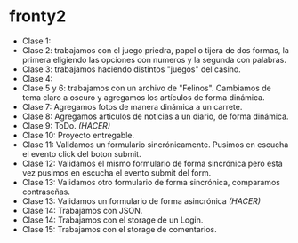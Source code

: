 # fronty2
- Clase 1:
- Clase 2: trabajamos con el juego priedra, papel o tijera de dos formas, la primera eligiendo las opciones con numeros y la segunda con palabras.
- Clase 3: trabajamos haciendo distintos "juegos" del casino.
- Clase 4:
- Clase 5 y 6: trabajamos con un archivo de "Felinos". Cambiamos de tema claro a oscuro y agregamos los artículos de forma dinámica. 
- Clase 7: Agregamos fotos de manera dinámica a un carrete.
- Clase 8: Agregamos articulos de noticias a un diario, de forma dinámica.
- Clase 9: ToDo. *(HACER)*
- Clase 10: Proyecto entregable.
- Clase 11: Validamos un formulario sincrónicamente. Pusimos en escucha el evento click del boton submit.
- Clase 12: Validamos el mismo formulario de forma sincrónica pero esta vez pusimos en escucha el evento submit del form.
- Clase 13: Validamos otro formulario de forma sincrónica, comparamos contraseñas.
- Clase 13: Validamos un formulario de forma asincrónica *(HACER)*
- Clase 14: Trabajamos con JSON.
- Clase 14: Trabajamos con el storage de un Login. 
- Clase 15: Trabajamos con el storage de comentarios. 
